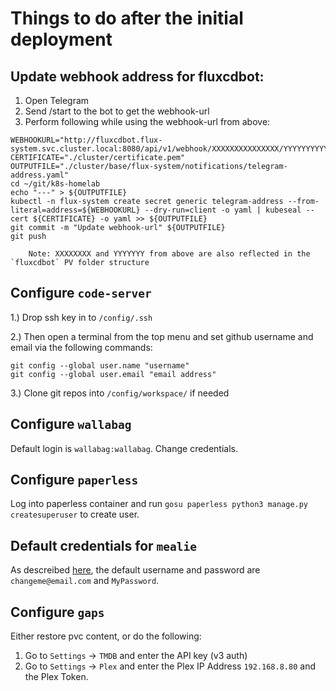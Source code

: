 # Things to do after the initial deployment

## Update webhook address for fluxcdbot:

1. Open Telegram
2. Send /start to the bot to get the webhook-url
3. Perform following while using the webhook-url from above:

```shell
WEBHOOKURL="http://fluxcdbot.flux-system.svc.cluster.local:8080/api/v1/webhook/XXXXXXXXXXXXXXX/YYYYYYYYYYYYYYYYYYYYYYYYY"
CERTIFICATE="./cluster/certificate.pem"
OUTPUTFILE="./cluster/base/flux-system/notifications/telegram-address.yaml"
cd ~/git/k8s-homelab
echo "---" > ${OUTPUTFILE}
kubectl -n flux-system create secret generic telegram-address --from-literal=address=${WEBHOOKURL} --dry-run=client -o yaml | kubeseal --cert ${CERTIFICATE} -o yaml >> ${OUTPUTFILE}
git commit -m "Update webhook-url" ${OUTPUTFILE}
git push
```
        Note: XXXXXXXX and YYYYYYY from above are also reflected in the `fluxcdbot` PV folder structure

## Configure `code-server`

1.) Drop ssh key in to `/config/.ssh`

2.) Then open a terminal from the top menu and set github username and email via the following commands:
```
git config --global user.name "username"
git config --global user.email "email address"
```
3.) Clone git repos into `/config/workspace/` if needed

## Configure `wallabag`

Default login is `wallabag:wallabag`. Change credentials.

## Configure `paperless`

Log into paperless container and run `gosu paperless python3 manage.py createsuperuser` to create user.

## Default credentials for `mealie`
As descreibed [here](https://hay-kot.github.io/mealie/documentation/admin/user-management/), the default username and password are `changeme@email.com` and `MyPassword`.

## Configure `gaps`

Either restore pvc content, or do the following:

1. Go to `Settings` -> `TMDB` and enter the API key (v3 auth)
2. Go to `Settings` -> `Plex` and enter the Plex IP Address `192.168.8.80` and the Plex Token.